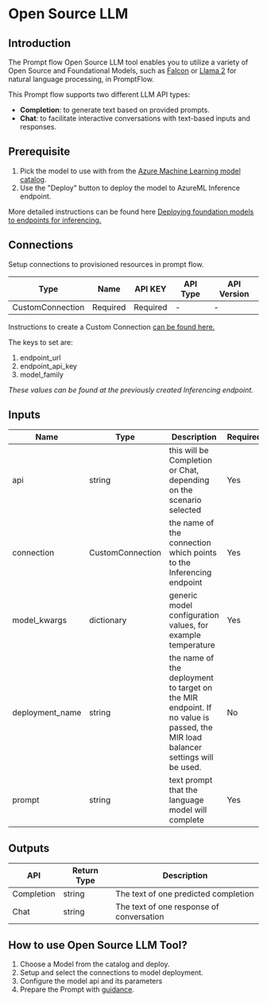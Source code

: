 # Open Source LLM

## Introduction

The Prompt flow Open Source LLM tool enables you to utilize a variety of Open Source and Foundational Models, such as [Falcon](https://aka.ms/AAlc25c) or [Llama 2](https://aka.ms/AAlc258) for natural language processing, in PromptFlow.

This Prompt flow supports two different LLM API types:

- **Completion**: to generate text based on provided prompts.
- **Chat**: to facilitate interactive conversations with text-based inputs and responses.

## Prerequisite

1. Pick the model to use with from the [Azure Machine Learning model catalog](https://ml.azure.com/model/catalog).
2. Use the "Deploy" button to deploy the model to AzureML Inference endpoint.

More detailed instructions can be found here [Deploying foundation models to endpoints for inferencing.](https://learn.microsoft.com/en-us/azure/machine-learning/how-to-use-foundation-models?view=azureml-api-2#deploying-foundation-models-to-endpoints-for-inferencing)

## **Connections**

Setup connections to provisioned resources in prompt flow.

| Type        | Name     | API KEY  | API Type | API Version |
|-------------|----------|----------|----------|-------------|
| CustomConnection | Required | Required | -        | -           |

Instructions to create a Custom Connection [can be found here.](https://learn.microsoft.com/en-us/azure/machine-learning/prompt-flow/how-to-integrate-with-langchain?view=azureml-api-2#create-a-connection)

The keys to set are:

1. endpoint_url
2. endpoint_api_key
3. model_family

*These values can be found at the previously created Inferencing endpoint.*

## Inputs

| Name                   | Type        | Description                                                                             | Required |
|------------------------|-------------|-----------------------------------------------------------------------------------------|----------|
| api | string | this will be Completion or Chat, depending on the scenario selected | Yes |
| connection | CustomConnection | the name of the connection which points to the Inferencing endpoint | Yes |
| model_kwargs | dictionary | generic model configuration values, for example temperature | Yes |
| deployment_name | string | the name of the deployment to target on the MIR endpoint. If no value is passed, the MIR load balancer settings will be used. | No |
| prompt | string | text prompt that the language model will complete | Yes |

## Outputs

| API        | Return Type | Description                              |
|------------|-------------|------------------------------------------|
| Completion | string      | The text of one predicted completion     |
| Chat       | string      | The text of one response of conversation |

## How to use Open Source LLM Tool?

1. Choose a Model from the catalog and deploy.
2. Setup and select the connections to model deployment.
3. Configure the model api and its parameters
4. Prepare the Prompt with [guidance](./prompt-tool.md#how-to-write-prompt).
